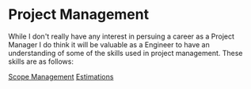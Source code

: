 # Project Management

While I don't really have any interest in persuing a career as a Project Manager I do think it will be valuable as a Engineer to have an understanding of some of the skills used in project management. These skills are as follows:

[Scope Management](./scope-management.md)
[Estimations](./estimations.md)
